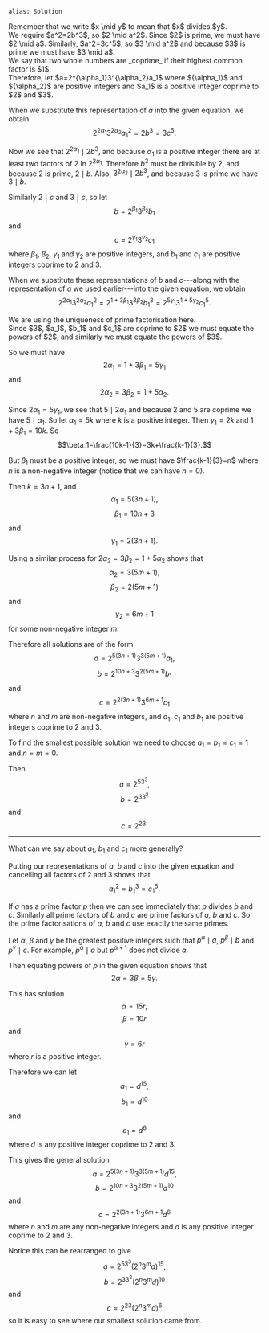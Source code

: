 ````
alias: Solution
````
<div class="chalk span4 pull-right">
Remember that we write $x \mid y$ to mean that $x$ divides $y$.
</div>
We require $a^2=2b^3$, so $2 \mid a^2$. Since $2$ is prime, we must have $2 \mid a$. Similarly, $a^2=3c^5$, so $3 \mid a^2$ and because $3$ is prime we must have $3 \mid a$.

<div class="chalk span4 pull-right">
We say that two whole numbers are _coprime_ if their highest common factor is $1$.
</div>
Therefore, let $a=2^{\alpha_1}3^{\alpha_2}a_1$ where ${\alpha_1}$ and ${\alpha_2}$ are positive integers and $a_1$ is a positive integer coprime to $2$ and $3$.

When we substitute this representation of $a$ into the given equation, we obtain $$2^{2\alpha_1}3^{2\alpha_2}a_1^2=2b^3=3c^5.$$

Now we see that $2^{2\alpha_1} \mid 2b^3$, and because $\alpha_1$ is a positive integer there are at least two factors of $2$ in $2^{2\alpha_1}$. Therefore $b^3$ must be divisible by $2$, and because $2$ is prime, $2 \mid b$. Also, $3^{2\alpha_2} \mid 2b^3$, and because $3$ is prime we have $3 \mid b$.

Similarly $2 \mid c$ and $3 \mid c$, so let $$b=2^{\beta_1}3^{\beta_2}b_1$$ and $$c=2^{\gamma_1}3^{\gamma_2}c_1$$ where $\beta_1$, $\beta_2$, $\gamma_1$ and $\gamma_2$ are positive integers, and $b_1$ and $c_1$ are positive integers coprime to $2$ and $3$.

When we substitute these representations of $b$ and $c$---along with the representation of $a$ we used earlier---into the given equation, we obtain
$$2^{2\alpha_1}3^{2\alpha_2}a_1^2=2^{1+3\beta_1}3^{3\beta_2}b_1^3=2^{5\gamma_1}3^{1+5\gamma_2}c_1^5.$$

<div class="chalk span4 pull-right">
We are using the uniqueness of prime factorisation here.
</div>
Since $3$, $a_1$, $b_1$ and $c_1$ are coprime to $2$ we must equate the powers of $2$, and similarly we must equate the powers of $3$.

So we must have $$2\alpha_1=1+3\beta_1=5\gamma_1$$ and $$2\alpha_2=3\beta_2=1+5\alpha_2.$$

Since $2\alpha_1=5\gamma_1$, we see that $5 \mid 2\alpha_1$ and because $2$ and $5$ are coprime we have $5 \mid \alpha_1$. So let $\alpha_1=5k$ where $k$ is a positive integer. Then $\gamma_1=2k$ and $1+3\beta_1=10k$.
So $$\beta_1=\frac{10k-1}{3}=3k+\frac{k-1}{3}.$$

But $\beta_1$ must be a positive integer, so we must have $\frac{k-1}{3}=n$ where $n$ is a non-negative integer (notice that we can have $n=0$).

Then $k=3n+1$, and
$$\alpha_1=5(3n+1),$$ $$\beta_1=10n+3$$ and $$\gamma_1=2(3n+1).$$

Using a similar process for $2\alpha_2=3\beta_2=1+5\alpha_2$ shows that $$\alpha_2=3(5m+1),$$ $$\beta_2=2(5m+1)$$ and $$\gamma_2=6m+1$$ for some non-negative integer $m$.

Therefore all solutions are of the form $$a=2^{5(3n+1)}3^{3(5m+1)}a_1,$$ $$b=2^{10n+3}3^{2(5m+1)}b_1$$ and $$c=2^{2(3n+1)}3^{6m+1}c_1$$ where $n$ and $m$ are non-negative integers, and $a_1$, $c_1$ and $b_1$ are positive integers coprime to $2$ and $3$.

To find the smallest possible solution we need to choose $a_1=b_1=c_1=1$ and $n=m=0$.

Then $$a=2^53^3,$$ $$b=2^33^2$$ and $$c=2^23.$$

* * *

What can we say about $a_1$, $b_1$ and $c_1$ more generally?

Putting our representations of $a$, $b$ and $c$ into the given equation and cancelling all factors of $2$ and $3$ shows that $$a_1^2=b_1^3=c_1^5.$$

If $a$ has a prime factor $p$ then we can see immediately that $p$ divides $b$ and $c$. Similarly all prime factors of $b$ and $c$ are prime factors of $a$, $b$ and $c$. So the prime factorisations of $a$, $b$ and $c$ use exactly the same primes.

Let $\alpha$, $\beta$ and $\gamma$ be the greatest positive integers such that $p^\alpha \mid a$, $p^\beta \mid b$ and $p^\gamma \mid c$. For example, $p^\alpha \mid a$ but $p^{\alpha+1}$ does not divide $a$.



Then equating powers of $p$ in the given equation shows that $$2\alpha=3\beta=5\gamma.$$

This has solution $$\alpha=15r,$$ $$\beta=10r$$ and $$\gamma=6r$$ where $r$ is a positive integer.

Therefore we can let $$a_1=d^{15},$$ $$b_1=d^{10}$$ and $$c_1=d^6$$ where $d$ is any positive integer coprime to $2$ and $3$.

This gives the general solution $$a=2^{5(3n+1)}3^{3(5m+1)}d^{15},$$ $$b=2^{10n+3}3^{2(5m+1)}d^{10}$$ and $$c=2^{2(3n+1)}3^{6m+1}d^6$$ where $n$ and $m$ are any non-negative integers and $d$ is any positive integer coprime to $2$ and $3$.

Notice this can be rearranged to give $$a=2^53^3(2^n3^md)^{15},$$ $$b=2^33^2(2^n3^md)^{10}$$ and $$c=2^23(2^n3^md)^6$$ so it is easy to see where our smallest solution came from. 
